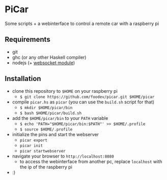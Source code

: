 # PiCar

Some scripts + a webinterface to control a remote car with a raspberry pi

## Requirements
- git
- ghc (or any other Haskell compiler)
- nodejs (+ [websocket module](https://github.com/theturtle32/WebSocket-Node))

## Installation
- clone this repository to `$HOME` on your raspberry pi
    + `$ git clone https://github.com/foodev/picar.git $HOME/picar`
- compile `picar.hs` as `picar` (you can use the `build.sh` script for that)
    + `$ mkdir $HOME/picar/bin`
    + `$ bash $HOME/picar/build.sh`
- add the `$HOME/picar/bin` to your `PATH` variable
    + `$ echo 'PATH="$HOME/picar/bin:$PATH"' >> $HOME/.profile`
    + `$ source $HOME/.profile`
- initialize the pins and start the webserver
    + `picar export`
    + `picar init`
    + `picar startwebserver`
- navigate your browser to `http://localhost:8080`
    + to access the webinterface from another pc, replace `localhost` with the ip of the raspberry pi
- :)
